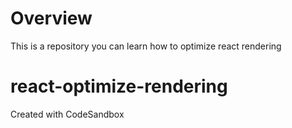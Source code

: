# Overview
This is a repository you can learn how to optimize react rendering

# react-optimize-rendering
Created with CodeSandbox
